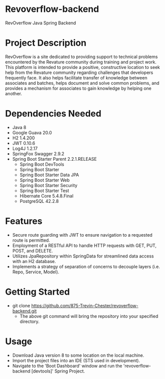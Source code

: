 # Revoverflow-backend
RevOverflow Java Spring Backend

# Project Description
RevOverflow is a site dedicated to providing support to technical problems encountered by the Revature community during training and project work. This platform is intended to provide a positive, constructive location to seek help from the Revature community regarding challenges that developers frequently face. It also helps facilitate transfer of knowledge between associates and batches, helps document and solve common problems, and provides a mechanism for associates to gain knowledge by helping one another.

# Dependencies Needed
- Java 8
- Google Guava 20.0
- H2 1.4.200
- JWT 0.10.6
- Log4J 1.2.17
- SpringFox Swagger 2.9.2
- Spring Boot Starter Parent 2.2.1.RELEASE
  - Spring Boot DevTools
  - Spring Boot Starter
  - Spring Boot Starter Data JPA
  - Spring Boot Starter Web
  - Spring Boot Starter Security
  - Spring Boot Starter Test
  - Hibernate Core 5.4.8.Final
  - PostgreSQL 42.2.8

# Features
- Secure route guarding with JWT to ensure navigation to a requested route is permitted.
- Employment of a RESTful API to handle HTTP requests with GET, PUT, POST, and DELETE.
- Utilizes JpaRepository within SpringData for streamlined data access with an H2 database.
- Implements a strategy of separation of concerns to decouple layers (i.e. Repo, Service, Model).

# Getting Started
- git clone <https://github.com/875-Trevin-Chester/revoverflow-backend.git>
  - The above git command will bring the repository into your specified directory.

# Usage
- Download Java version 8 to some location on the local machine.
- Import the project files into an IDE (STS used in development).
- Navigate to the 'Boot Dashboard' window and run the 'revoverflow-backend [devtools]' Spring Project.
